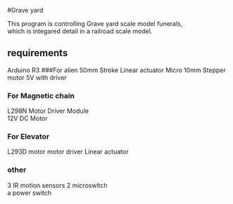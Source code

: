 #Grave yard

This program is controlling Grave yard scale model funerals,   
which is integared detail in a railroad scale model.

## requirements

Arduino R3
###For alien
50mm Stroke Linear actuator Micro 10mm Stepper motor 5V  with driver   

### For Magnetic chain 
L298N Motor Driver Module    
12V DC Motor   
### For Elevator
L293D motor motor driver 
Linear actuator
### other
3 IR motion sensors
2 microswitch   
a power switch  





